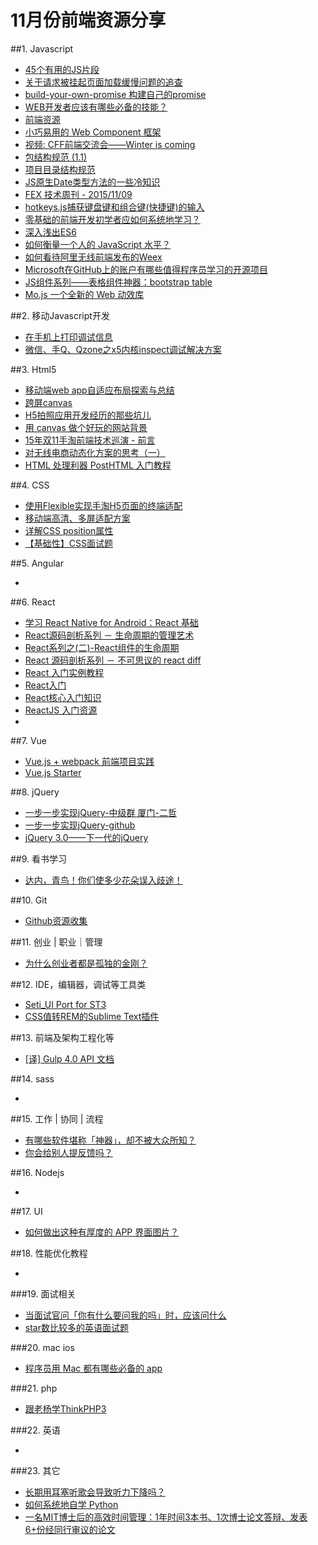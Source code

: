 # 11月份前端资源分享
##1. Javascript
- [45个有用的JS片段](http://modernweb.com/2013/12/23/45-useful-javascript-tips-tricks-and-best-practices/)
- [关于请求被挂起页面加载缓慢问题的追查](http://fex.baidu.com/blog/2015/01/chrome-stalled-problem-resolving-process/)
- [build-your-own-promise 构建自己的promise](http://www.html-js.com/article/Buildyourownpromise-blog-build-their-own-promise%203235)
- [WEB开发者应该有哪些必备的技能？](http://info.9iphp.com/essential-skills-every-web-developer-should-have/)
- [前端资源](https://github.com/poppinlp/fe-store-house)
- [小巧易用的 Web Component 框架](http://novajs.com/)
- [视频: CFF前端交流会——Winter is coming](http://v.youku.com/v_show/id_XMTM2NjU1ODI3Ng==.html)
- [包结构规范 (1.1)](https://github.com/ecomfe/spec/blob/master/package.md)
- [项目目录结构规范](https://github.com/ecomfe/spec/blob/master/directory.md)
- [JS原生Date类型方法的一些冷知识](http://chitanda.me/2015/08/21/the-trivia-of-js-date-function/)
- [FEX 技术周刊 - 2015/11/09](http://fex.baidu.com/blog/2015/11/fis-weekly-09/)
- [hotkeys.js捕获键盘键和组合键(快捷键)的输入](http://top.jobbole.com/26405/)
- [零基础的前端开发初学者应如何系统地学习？](http://www.zhihu.com/question/19834302)
- [深入浅出ES6](http://www.infoq.com/cn/author/%E5%88%98%E6%8C%AF%E6%B6%9B)
- [如何衡量一个人的 JavaScript 水平？](http://www.zhihu.com/question/22855484)
- [如何看待阿里无线前端发布的Weex](http://www.zhihu.com/question/37636296)
- [Microsoft在GitHub上的账户有哪些值得程序员学习的开源项目](http://www.zhihu.com/question/37647592)
- [JS组件系列——表格组件神器：bootstrap table](http://www.cnblogs.com/landeanfen/p/4976838.html)
- [Mo.js 一个全新的 Web 动效库](http://t.cn/RUmXdP6)

##2. 移动Javascript开发
- [在手机上打印调试信息](https://github.com/binnng/debug.js)
- [微信、手Q、Qzone之x5内核inspect调试解决方案](http://bbs.mb.qq.com/thread-243399-1-1.html)

##3. Html5
- [移动端web app自适应布局探索与总结](http://www.html-js.com/article/JavaScript-learning-notes%203234)
- [跨屏canvas](https://github.com/elevenetc/InteractiveCanvas)
- [H5拍照应用开发经历的那些坑儿](http://tgideas.qq.com/webplat/info/news_version3/804/7104/7106/m5723/201409/278736.shtml)
- [用 canvas 做个好玩的网站背景](http://www.cnblogs.com/axes/p/4960171.html)
- [15年双11手淘前端技术巡演 - 前言](https://github.com/amfe/article/issues/11)
- [对无线电商动态化方案的思考（一）](https://github.com/amfe/article/issues/13)
- [HTML 处理利器 PostHTML 入门教程](http://zhuanlan.zhihu.com/FrontendMagazine/20359205)

##4. CSS
- [使用Flexible实现手淘H5页面的终端适配](https://github.com/amfe/article/issues/17)
- [移动端高清、多屏适配方案](http://div.io/topic/1092)
- [详解CSS position属性](http://luopq.com/2015/11/15/css-position/)
- [【基础性】CSS面试题](http://www.html-js.com/article/Record-the-way-I-grew-up%203286)

##5. Angular
- []()

##6. React
- [学习 React Native for Android：React 基础](http://hahack.com/codes/learn-react-native-for-android-02)
- [React源码剖析系列 － 生命周期的管理艺术](http://zhuanlan.zhihu.com/purerender/20312691)
- [React系列之(二)-React组件的生命周期](http://mtydev.net/?p=423#rd&sukey=fc78a68049a14bb29cb88dc13ffeaf925e4192950f9fc8409714d9e7dd53ba4c58e007f5dd58f6eee66ae37c05323c3f)
- [React 源码剖析系列 － 不可思议的 react diff](http://zhuanlan.zhihu.com/purerender/20346379)
- [React 入门实例教程](http://t.cn/RUuIJSv)
- [React入门](http://t.cn/RUEhc4g)
- [React核心入门知识](http://t.cn/RLkL9F9)
- [ReactJS 入门资源](http://t.cn/Rymj2fu)
- []()

##7. Vue
- [Vue.js + webpack 前端项目实践](http://finalshares.com/read-751)
- [Vue.js Starter](https://github.com/easychen/vue-starter)

##8. jQuery
- [一步一步实现jQuery-中级群 厦门-二哲](http://www.html-js.com/card/3729)
- [一步一步实现jQuery-github](https://github.com/MeCKodo/forchange)
- [jQuery 3.0——下一代的jQuery](http://www.html-js.com/article/JQuery-3-the-next-generation-of-jQuery-on-a-flat-road%203268)


##9. 看书学习
- [达内，青鸟！你们使多少花朵误入歧途！](http://www.cnblogs.com/geniusalex/p/4928713.html)

##10. Git
- [Github资源收集](http://www.jianshu.com/p/79c235b84c15)

##11. 创业 | 职业｜管理
- [为什么创业者都是孤独的金刚？](http://mp.weixin.qq.com/s?__biz=MjM5NTAyODE0MQ==&mid=400756195&idx=1&sn=ec94d6eaa3fe5125e8f1ae4c71b6c497&scene=0)

##12. IDE，编辑器，调试等工具类
- [Seti_UI Port for ST3](https://github.com/ctf0/Seti_ST3)
- [CSS值转REM的Sublime Text插件](https://github.com/flashlizi/cssrem)

##13. 前端及架构工程化等
- [[译] Gulp 4.0 API 文档](https://github.com/cssmagic/blog/issues/55)

##14. sass
- []()

##15. 工作 | 协同 | 流程
- [有哪些软件堪称「神器」，却不被大众所知？](http://www.zhihu.com/question/36546814)
- [你会给别人提反馈吗？](http://www.linkedme.in/2015/06/05/how-to-provide-feedback)

##16. Nodejs
- []()

##17. UI
- [如何做出这种有厚度的 APP 界面图片？](http://www.zhihu.com/question/37067855)

##18. 性能优化教程
- []()

###19. 面试相关
- [当面试官问「你有什么要问我的吗」时，应该问什么](http://www.zhihu.com/question/28058827)
- [star数比较多的英语面试题](https://github.com/h5bp/Front-end-Developer-Interview-Questions)

###20. mac ios
- [程序员用 Mac 都有哪些必备的 app](http://www.zhihu.com/question/20036899)

###21. php
- [跟老杨学ThinkPHP3](http://www.kancloud.cn/yangweijie/yang_book/35)

###22. 英语
- []()

###23. 其它
- [长期用耳塞听歌会导致听力下降吗？](http://www.zhihu.com/question/22292248)
- [如何系统地自学 Python](http://www.zhihu.com/question/29138020)
- [一名MIT博士后的高效时间管理：1年时间3本书、1次博士论文答辩、发表6+份经同行审议的论文](http://mp.weixin.qq.com/s?__biz=MzA4MzQxMTAwNA==&mid=208718439&idx=1&sn=26a4926b52d543d91d3d9d5f54ec1b51&scene=2&srcid=pVLFzDPytXsEz11z3r3T&from=groupmessage&isappinstalled=0#rd)

